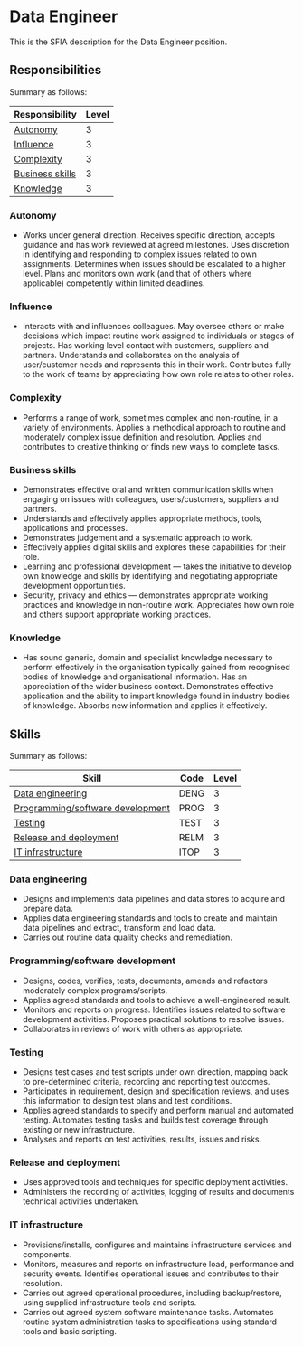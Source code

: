 # Data Engineer

This is the SFIA description for the Data Engineer position.

## Responsibilities

Summary as follows:

|Responsibility|Level|
|---------------|-----|
|[Autonomy](#autonomy)|3|
|[Influence](#influence)|3|
|[Complexity](#complexity)|3|
|[Business skills](#business-skills)|3|
|[Knowledge](#knowledge)|3|

### Autonomy

- Works under general direction. Receives specific direction, accepts guidance
and has work reviewed at agreed milestones. Uses discretion in identifying
and responding to complex issues related to own assignments. Determines when
issues should be escalated to a higher level. Plans and monitors own work (and
that of others where applicable) competently within limited deadlines.

### Influence

- Interacts with and influences colleagues. May oversee others or make decisions
which impact routine work assigned to individuals or stages of projects. Has
working level contact with customers, suppliers and partners. Understands and
collaborates on the analysis of user/customer needs and represents this in
their work. Contributes fully to the work of teams by appreciating how own role
relates to other roles.

### Complexity

- Performs a range of work, sometimes complex and non-routine, in a variety of
environments. Applies a methodical approach to routine and moderately complex
issue definition and resolution. Applies and contributes to creative thinking
or finds new ways to complete tasks.

### Business skills

- Demonstrates effective oral and written communication skills when engaging on
issues with colleagues, users/customers, suppliers and partners.
- Understands and effectively applies appropriate methods, tools, applications
and processes.
- Demonstrates judgement and a systematic approach to work.
- Effectively applies digital skills and explores these capabilities for their
role.
- Learning and professional development —  takes the initiative to develop own
knowledge and skills by identifying and negotiating appropriate development
opportunities.
- Security, privacy and ethics — demonstrates appropriate working practices and
knowledge in non-routine work. Appreciates how own role and others support
appropriate working practices.

### Knowledge

- Has sound generic, domain and specialist knowledge necessary to perform
effectively in the organisation typically gained from recognised bodies of
knowledge and organisational information. Has an appreciation of the wider
business context. Demonstrates effective application and the ability to impart
knowledge found in industry bodies of knowledge. Absorbs new information and
applies it effectively.

## Skills

Summary as follows:

|Skill|Code|Level|
|-----|----|-----|
|[Data engineering](#data-engineering)|DENG|3|
|[Programming/software development](#programmingsoftware-development)|PROG|3|
|[Testing](#testing)|TEST|3|
|[Release and deployment](#release-and-deployment)|RELM|3|
|[IT infrastructure](#it-infrastructure)|ITOP|3|

### Data engineering

- Designs and implements data pipelines and data stores to acquire and prepare
data.
- Applies data engineering standards and tools to create and maintain data
pipelines and extract, transform and load data.
- Carries out routine data quality checks and remediation.

### Programming/software development

- Designs, codes, verifies, tests, documents, amends and refactors moderately
complex programs/scripts.
- Applies agreed standards and tools to achieve a well-engineered result.
- Monitors and reports on progress. Identifies issues related to software
development activities. Proposes practical solutions to resolve issues.
- Collaborates in reviews of work with others as appropriate.

### Testing

- Designs test cases and test scripts under own direction, mapping back to
pre-determined criteria, recording and reporting test outcomes.
- Participates in requirement, design and specification reviews, and uses this
information to design test plans and test conditions.
- Applies agreed standards to specify and perform manual and automated testing.
Automates testing tasks and builds test coverage through existing or new
infrastructure.
- Analyses and reports on test activities, results, issues and risks.

### Release and deployment

- Uses approved tools and techniques for specific deployment activities.
- Administers the recording of activities, logging of results and documents
technical activities undertaken.

### IT infrastructure

- Provisions/installs, configures and maintains infrastructure services and
components.
- Monitors, measures and reports on infrastructure load, performance and security
events. Identifies operational issues and contributes to their resolution.
- Carries out agreed operational procedures, including backup/restore, using
supplied infrastructure tools and scripts.
- Carries out agreed system software maintenance tasks. Automates routine system
administration tasks to specifications using standard tools and basic scripting.
